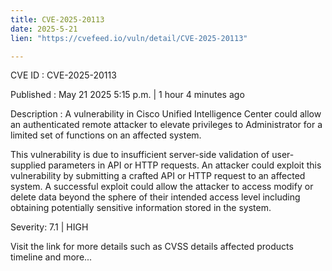 ```yaml
---
title: CVE-2025-20113
date: 2025-5-21
lien: "https://cvefeed.io/vuln/detail/CVE-2025-20113"

---
```


CVE ID : CVE-2025-20113

Published :  May 21
2025
5:15 p.m. | 1 hour
4 minutes ago

Description : A vulnerability in Cisco Unified Intelligence Center could allow an authenticated
remote attacker to elevate privileges to Administrator for a limited set of functions on an affected system.

This vulnerability is due to insufficient server-side validation of user-supplied parameters in API or HTTP requests. An attacker could exploit this vulnerability by submitting a crafted API or HTTP request to an affected system. A successful exploit could allow the attacker to access
modify
or delete data beyond the sphere of their intended access level
including obtaining potentially sensitive information stored in the system.

Severity: 7.1 | HIGH

Visit the link for more details
such as CVSS details
affected products
timeline
and more...
